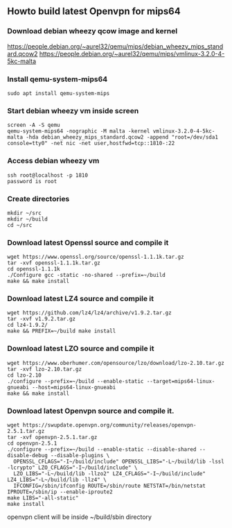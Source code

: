 ## Howto build latest Openvpn for mips64

### Download debian wheezy qcow image and kernel
https://people.debian.org/~aurel32/qemu/mips/debian_wheezy_mips_standard.qcow2
https://people.debian.org/~aurel32/qemu/mips/vmlinux-3.2.0-4-5kc-malta

### Install qemu-system-mips64
~~~
sudo apt install qemu-system-mips 
~~~

### Start debian wheezy vm inside screen
~~~
screen -A -S qemu
qemu-system-mips64 -nographic -M malta -kernel vmlinux-3.2.0-4-5kc-malta -hda debian_wheezy_mips_standard.qcow2 -append "root=/dev/sda1 console=tty0" -net nic -net user,hostfwd=tcp::1810-:22
~~~

### Access debian wheezy vm
~~~
ssh root@localhost -p 1810
password is root
~~~

### Create directories
~~~
mkdir ~/src
mkdir ~/build
cd ~/src
~~~

### Download latest Openssl source and compile it
~~~
wget https://www.openssl.org/source/openssl-1.1.1k.tar.gz
tar -xvf openssl-1.1.1k.tar.gz
cd openssl-1.1.1k
./Configure gcc -static -no-shared --prefix=~/build
make && make install
~~~

### Download latest LZ4 source and compile it
~~~
wget https://github.com/lz4/lz4/archive/v1.9.2.tar.gz
tar -xvf v1.9.2.tar.gz
cd lz4-1.9.2/
make && PREFIX=~/build make install
~~~

### Download latest LZO source and compile it
~~~
wget https://www.oberhumer.com/opensource/lzo/download/lzo-2.10.tar.gz
tar -xvf lzo-2.10.tar.gz
cd lzo-2.10
./configure --prefix=~/build --enable-static --target=mips64-linux-gnueabi --host=mips64-linux-gnueabi
make && make install
~~~

### Download latest Openvpn source and compile it.
~~~
wget https://swupdate.openvpn.org/community/releases/openvpn-2.5.1.tar.gz
tar -xvf openvpn-2.5.1.tar.gz
cd openvpn-2.5.1
./configure --prefix=~/build --enable-static --disable-shared --disable-debug --disable-plugins \
  OPENSSL_CFLAGS="-I~/build/include" OPENSSL_LIBS="-L~/build/lib -lssl -lcrypto" LZO_CFLAGS="-I~/build/include" \
  LZO_LIBS="-L~/build/lib -llzo2" LZ4_CFLAGS="-I~/build/include" LZ4_LIBS="-L~/build/lib -llz4" \
  IFCONFIG=/sbin/ifconfig ROUTE=/sbin/route NETSTAT=/bin/netstat IPROUTE=/sbin/ip --enable-iproute2
make LIBS="-all-static"
make install
~~~

openvpn client will be inside ~/build/sbin directory
